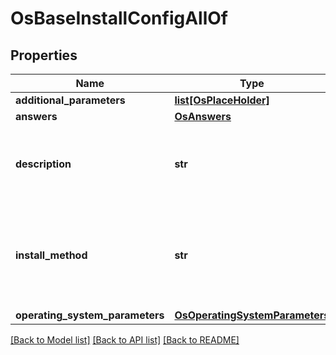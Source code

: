 # OsBaseInstallConfigAllOf

## Properties
Name | Type | Description | Notes
------------ | ------------- | ------------- | -------------
**additional_parameters** | [**list[OsPlaceHolder]**](OsPlaceHolder.md) |  | [optional] 
**answers** | [**OsAnswers**](OsAnswers.md) |  | [optional] 
**description** | **str** | User provided description about the OS install configuration.    | [optional] 
**install_method** | **str** | The install method to be used for OS installation - vMedia, iPXE.  Only vMedia is supported as of now.    | [optional] [default to 'vMedia']
**operating_system_parameters** | [**OsOperatingSystemParameters**](OsOperatingSystemParameters.md) |  | [optional] 

[[Back to Model list]](../README.md#documentation-for-models) [[Back to API list]](../README.md#documentation-for-api-endpoints) [[Back to README]](../README.md)


